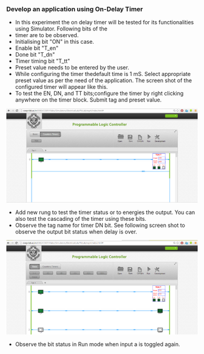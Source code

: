 ### Develop an application using On-Delay Timer
* In this experiment the on delay timer will be tested for its functionalities using Simulator. Following bits of the
* timer are to be observed.
* Initialising bit "ON" in this case.
* Enable bit "T_en"
* Done bit "T_dn"
* Timer timing bit "T_tt"
* Preset value needs to be entered by the user.
* While configuring the timer thedefault time is 1 mS. Select appropriate preset value as per the need of the application. The screen shot of the configured timer will appear like this.
* To test the EN, DN, and TT bits;configure the timer by right clicking anywhere on the timer block. Submit tag and preset value.

<center><img src="images/img1.png" title="" /></center>

* Add new rung to test the timer status or to energies the output. You can also test the cascading of the timer using these bits.
* Observe the tag name for timer DN bit. See following screen shot to observe the output bit status when delay is over.

<center><img src="images/img2.png" title="" /></center>

* Observe the bit status in Run mode when input a is toggled again.